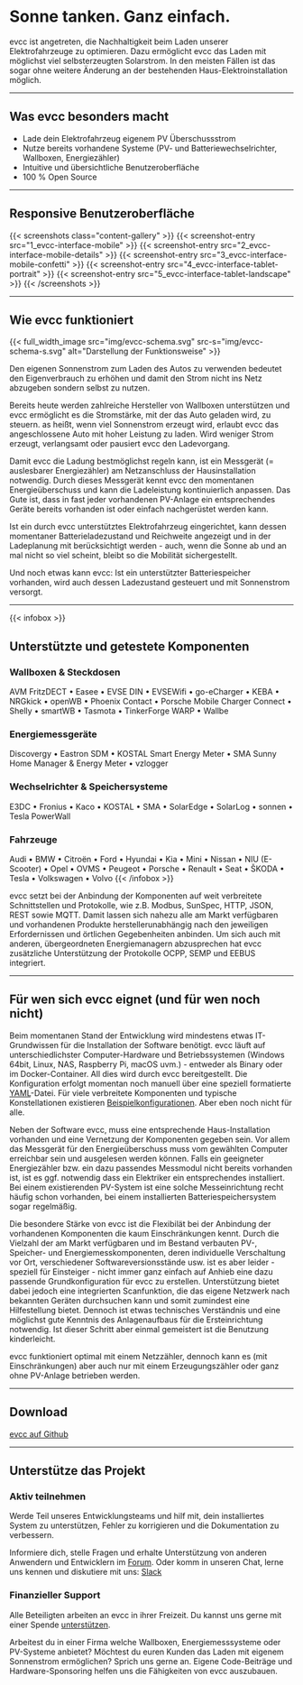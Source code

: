 
# Sonne tanken. Ganz einfach.

evcc ist angetreten, die Nachhaltigkeit beim Laden unserer Elektrofahrzeuge zu optimieren. Dazu ermöglicht evcc das Laden mit möglichst viel selbsterzeugten Solarstrom. In den meisten Fällen ist das sogar ohne weitere Änderung an der bestehenden Haus-Elektroinstallation möglich.

---

## Was evcc besonders macht

- Lade dein Elektrofahrzeug eigenem PV Überschussstrom
- Nutze bereits vorhandene Systeme (PV- und Batteriewechselrichter, Wallboxen, Energiezähler)
- Intuitive und übersichtliche Benutzeroberfläche
- 100 % Open Source

---

## Responsive Benutzeroberfläche

{{< screenshots class="content-gallery" >}}
  {{< screenshot-entry src="1_evcc-interface-mobile" >}}
  {{< screenshot-entry src="2_evcc-interface-mobile-details" >}}
  {{< screenshot-entry src="3_evcc-interface-mobile-confetti" >}}
  {{< screenshot-entry src="4_evcc-interface-tablet-portrait" >}}
  {{< screenshot-entry src="5_evcc-interface-tablet-landscape" >}}
{{< /screenshots >}}

---

## Wie evcc funktioniert

{{< full_width_image src="img/evcc-schema.svg" src-s="img/evcc-schema-s.svg" alt="Darstellung der Funktionsweise" >}}

Den eigenen Sonnenstrom zum Laden des Autos zu verwenden bedeutet den Eigenverbrauch zu erhöhen und damit den Strom nicht ins Netz abzugeben sondern selbst zu nutzen.

Bereits heute werden zahlreiche Hersteller von Wallboxen unterstützen und evcc ermöglicht es die Stromstärke, mit der das Auto geladen wird, zu steuern. as heißt, wenn viel Sonnenstrom erzeugt wird, erlaubt evcc das angeschlossene Auto mit hoher Leistung zu laden. Wird weniger Strom erzeugt, verlangsamt oder pausiert evcc den Ladevorgang.

Damit evcc die Ladung bestmöglichst regeln kann, ist ein Messgerät (= auslesbarer Energiezähler) am Netzanschluss der Hausinstallation notwendig. Durch dieses Messgerät kennt evcc den momentanen Energieüberschuss und kann die Ladeleistung kontinuierlich anpassen. Das Gute ist, dass in fast jeder vorhandenen PV-Anlage ein entsprechendes Geräte bereits vorhanden ist oder einfach nachgerüstet werden kann.

Ist ein durch evcc unterstütztes Elektrofahrzeug eingerichtet, kann  dessen momentaner Batterieladezustand und Reichweite angezeigt und in der Ladeplanung mit berücksichtigt werden - auch, wenn die Sonne ab und an mal nicht so viel scheint, bleibt so die Mobilität sichergestellt.

Und noch etwas kann evcc: Ist ein unterstützter Batteriespeicher vorhanden, wird auch dessen Ladezustand gesteuert und mit Sonnenstrom versorgt.

---

{{< infobox >}}
## Unterstützte und getestete Komponenten

### Wallboxen & Steckdosen
AVM FritzDECT
• Easee
• EVSE DIN
• EVSEWifi
• go-eCharger
• KEBA
• NRGkick
• openWB
• Phoenix Contact
• Porsche Mobile Charger Connect
• Shelly
• smartWB
• Tasmota
• TinkerForge WARP
• Wallbe

### Energiemessgeräte
Discovergy
• Eastron SDM
• KOSTAL Smart Energy Meter
• SMA Sunny Home Manager & Energy Meter
• vzlogger

### Wechselrichter & Speichersysteme
E3DC
• Fronius
• Kaco
• KOSTAL
• SMA
• SolarEdge
• SolarLog
• sonnen
• Tesla PowerWall

### Fahrzeuge
Audi
• BMW
• Citroën
• Ford
• Hyundai
• Kia
• Mini
• Nissan
• NIU (E-Scooter)
• Opel
• OVMS
• Peugeot
• Porsche
• Renault
• Seat
• ŠKODA
• Tesla
• Volkswagen
• Volvo
{{< /infobox >}}

evcc setzt bei der Anbindung der Komponenten auf weit verbreitete Schnittstellen und Protokolle, wie z.B. Modbus, SunSpec, HTTP, JSON, REST sowie MQTT.
Damit lassen sich nahezu alle am Markt verfügbaren und vorhandenen Produkte herstellerunabhängig nach den jeweiligen Erfordernissen und örtlichen Gegebenheiten anbinden.
Um sich auch mit anderen, übergeordneten Energiemanagern abzusprechen hat evcc zusätzliche Unterstützung der Protokolle OCPP, SEMP und EEBUS integriert.

---

## Für wen sich evcc eignet (und für wen noch nicht)

Beim momentanen Stand der Entwicklung wird mindestens etwas IT-Grundwissen für die Installation der Software benötigt. evcc läuft auf unterschiedlichster Computer-Hardware und Betriebssystemen (Windows 64bit, Linux, NAS, Raspberry Pi, macOS uvm.) - entweder als Binary oder im Docker-Container. All dies wird durch evcc bereitgestellt.
Die Konfiguration erfolgt momentan noch manuell über eine speziell formatierte [YAML](https://de.wikipedia.org/wiki/YAML)-Datei. Für viele verbreitete Komponenten und typische Konstellationen existieren  [Beispielkonfigurationen](https://github.com/evcc-io/evcc-config). Aber eben noch nicht für alle.

Neben der Software evcc, muss eine entsprechende Haus-Installation vorhanden und eine Vernetzung der Komponenten gegeben sein.
Vor allem das Messgerät für den Energieüberschuss muss vom gewählten Computer erreichbar sein und ausgelesen werden können. Falls ein geeigneter Energiezähler bzw. ein dazu passendes Messmodul nicht bereits vorhanden ist, ist es ggf. notwendig dass ein Elektriker ein entsprechendes installiert. Bei einem existierenden PV-System ist eine solche Messeinrichtung recht häufig schon vorhanden, bei einem installierten Batteriespeichersystem sogar regelmäßig.

Die besondere Stärke von evcc ist die Flexibilät bei der Anbindung der vorhandenen Komponenten die kaum Einschränkungen kennt.
Durch die Vielzahl der am Markt verfügbaren und im Bestand verbauten PV-, Speicher- und Energiemesskomponenten, deren individuelle Verschaltung vor Ort, verschiedener Softwareversionsstände usw. ist es aber leider - speziell für Einsteiger - nicht immer ganz einfach auf Anhieb eine dazu passende Grundkonfiguration für evcc zu erstellen. Unterstützung bietet dabei jedoch eine integrierten Scanfunktion, die das eigene Netzwerk nach bekannten Geräten durchsuchen kann und somit zumindest eine Hilfestellung bietet. Dennoch ist etwas technisches Verständnis und eine möglichst gute Kenntnis des Anlagenaufbaus für die Ersteinrichtung notwendig. Ist dieser Schritt aber einmal gemeistert ist die Benutzung kinderleicht.

evcc funktioniert optimal mit einem Netzzähler, dennoch kann es (mit Einschränkungen) aber auch nur mit einem Erzeugungszähler oder ganz ohne PV-Anlage betrieben werden.

---

## Download

[evcc auf Github](https://github.com/evcc-io/evcc)

---

## Unterstütze das Projekt

### Aktiv teilnehmen

Werde Teil unseres Entwicklungsteams und hilf mit, dein installiertes System zu unterstützen, Fehler zu korrigieren und die Dokumentation zu verbessern.

Informiere dich, stelle Fragen und erhalte Unterstützung von anderen Anwendern und Entwicklern im [Forum](https://github.com/evcc-io/evcc/discussions).
Oder komm in unseren Chat, lerne uns kennen und diskutiere mit uns: [Slack](https://join.slack.com/t/evccgroup/shared_invite/zt-fw52e6lt-tdazCp1LPdPlYuKz3PvTAw)

### Finanzieller Support

Alle Beteiligten arbeiten an evcc in ihrer Freizeit. Du kannst uns gerne mit einer Spende [unterstützen](https://github.com/sponsors/andig).

Arbeitest du in einer Firma welche Wallboxen, Energiemesssysteme oder PV-Systeme anbietet? Möchtest du euren Kunden das Laden mit eigenem Sonnenstrom ermöglichen? Sprich uns gerne an. Eigene Code-Beiträge und Hardware-Sponsoring helfen uns die Fähigkeiten von evcc auszubauen.
